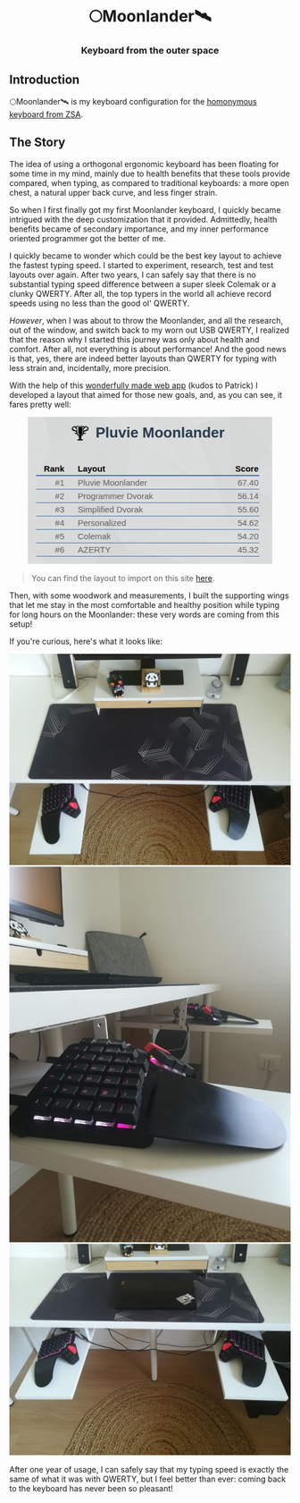 <div align="center">
  <h1>🌕Moonlander🛰️</h1>
  <h3>Keyboard from the outer space</h3>
</div>

## Introduction

🌕Moonlander🛰️ is my keyboard configuration for the [homonymous keyboard from ZSA](
https://www.zsa.io/moonlander).

## The Story

The idea of using a orthogonal ergonomic keyboard has been floating for some time in
my mind, mainly due to health benefits that these tools provide compared, when typing,
as compared to traditional keyboards: a more open chest, a natural upper back curve,
and less finger strain.

So when I first finally got my first Moonlander keyboard, I quickly became intrigued
with the deep customization that it provided. Admittedly, health benefits became of
secondary importance, and my inner performance oriented programmer got the better of
me.

I quickly became to wonder which could be the best key layout to achieve the fastest
typing speed. I started to experiment, research, test and test layouts over again.
After two years, I can safely say that there is no substantial typing speed difference
between a super sleek Colemak or a clunky QWERTY. After all, the top typers in the world
all achieve record speeds using no less than the good ol' QWERTY.

*However*, when I was about to throw the Moonlander, and all the research, out of the
window, and switch back to my worn out USB QWERTY, I realized that the reason why I
started this journey was only about health and comfort. After all, not everything is
about performance! And the good news is that, yes, there are indeed better layouts than
QWERTY for typing with less strain and, incidentally, more precision.

With the help of this [wonderfully made web app](
https://patorjk.com/keyboard-layout-analyzer/#/main) (kudos to Patrick) I developed a
layout that aimed for those new goals, and, as you can see, it fares pretty well:

<div align="center">
  <img src="pics/pluvie-moonlander.png"/>
</div>

> You can find the layout to import on this site [here](layout.json).

Then, with some woodwork and measurements, I built the supporting wings that let me
stay in the most comfortable and healthy position while typing for long hours on the
Moonlander: these very words are coming from this setup!

If you're curious, here's what it looks like:

<div align="center">
  <img src="pics/ergo1.jpg"/>
  <img src="pics/ergo2.jpg"/>
  <img src="pics/ergo3.jpg"/>
</div>

After one year of usage, I can safely say that my typing speed is exactly the same
of what it was with QWERTY, but I feel better than ever: coming back to the keyboard
has never been so pleasant!
